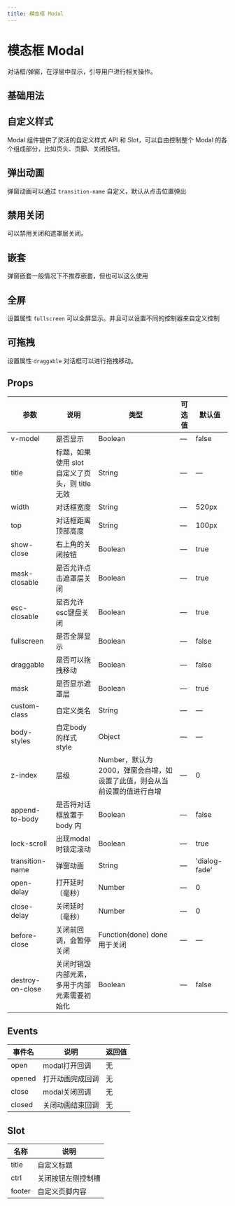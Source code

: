 ```yaml
---
title: 模态框 Modal
---
```


# 模态框 Modal

对话框/弹窗，在浮层中显示，引导用户进行相关操作。

## 基础用法

<preview path="./demo/Modal/Basic.vue"></preview>

## 自定义样式

Modal 组件提供了灵活的自定义样式 API 和 Slot，可以自由控制整个 Modal 的各个组成部分，比如页头、页脚、关闭按钮。

<preview path="./demo/Modal/Custom.vue"></preview>

## 弹出动画

弹窗动画可以通过 `transition-name` 自定义，默认从点击位置弹出

<preview path="./demo/Modal/Animation.vue"></preview>

## 禁用关闭

可以禁用关闭和遮罩层关闭。

<preview path="./demo/Modal/DisableClose.vue"></preview>

## 嵌套

弹窗嵌套一般情况下不推荐嵌套，但也可以这么使用

<preview path="./demo/Modal/Qiantao.vue"></preview>

## 全屏

设置属性 `fullscreen` 可以全屏显示。并且可以设置不同的控制器来自定义控制

<preview path="./demo/Modal/Fullscreen.vue"></preview>

## 可拖拽

设置属性 `draggable` 对话框可以进行拖拽移动。

<preview path="./demo/Modal/Draggable.vue"></preview>

## Props

| 参数             | 说明                                            | 类型                                                                     | 可选值 | 默认值        |
| ---------------- | ----------------------------------------------- | ------------------------------------------------------------------------ | ------ | ------------- |
| v-model          | 是否显示                                        | Boolean                                                                  | —      | false         |
| title            | 标题，如果使用 slot 自定义了页头，则 title 无效 | String                                                                   | —      | —             |
| width            | 对话框宽度                                      | String                                                                   | —      | 520px         |
| top              | 对话框距离顶部高度                              | String                                                                   | —      | 100px         |
| show-close       | 右上角的关闭按钮                                | Boolean                                                                  | —      | true          |
| mask-closable    | 是否允许点击遮罩层关闭                          | Boolean                                                                  | —      | true          |
| esc-closable     | 是否允许esc键盘关闭                             | Boolean                                                                  | —      | true          |
| fullscreen       | 是否全屏显示                                    | Boolean                                                                  | —      | false         |
| draggable        | 是否可以拖拽移动                                | Boolean                                                                  | —      | false         |
| mask             | 是否显示遮罩层                                  | Boolean                                                                  | —      | true          |
| custom-class     | 自定义类名                                      | String                                                                   | —      | —             |
| body-styles      | 自定body的样式style                             | Object                                                                   | —      | —             |
| z-index          | 层级                                            | Number，默认为2000，弹窗会自增，如设置了此值，则会从当前设置的值进行自增 | —      | 0             |
| append-to-body   | 是否将对话框放置于 body 内                      | Boolean                                                                  | —      | false         |
| lock-scroll      | 出现modal时锁定滚动                             | Boolean                                                                  | —      | true          |
| transition-name  | 弹窗动画                                        | String                                                                   | —      | 'dialog-fade' |
| open-delay       | 打开延时（毫秒）                                | Number                                                                   | —      | 0             |
| close-delay      | 关闭延时（毫秒）                                | Number                                                                   | —      | 0             |
| before-close     | 关闭前回调，会暂停关闭                          | Function(done) done用于关闭                                              | —      | —             |
| destroy-on-close | 关闭时销毁内部元素，多用于内部元素需要初始化    | Boolean                                                                  | —      | false         |

## Events

| 事件名 | 说明             | 返回值 |
| ------ | ---------------- | ------ |
| open   | modal打开回调    | 无     |
| opened | 打开动画完成回调 | 无     |
| close  | modal关闭回调    | 无     |
| closed | 关闭动画结束回调 | 无     |

## Slot

| 名称   | 说明               |
| ------ | ------------------ |
| title  | 自定义标题         |
| ctrl   | 关闭按钮左侧控制槽 |
| footer | 自定义页脚内容     |
